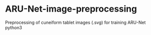 # ARU-Net-image-preprocessing
Preprocessing of cuneiform tablet images (.svg) for training ARU-Net <br/> python3
